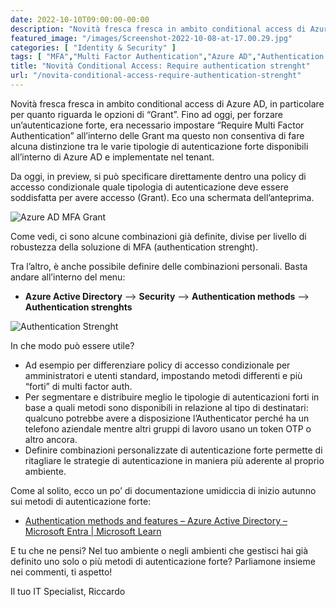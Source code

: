 ```yaml
---
date: 2022-10-10T09:00:00-00:00
description: "Novità fresca fresca in ambito conditional access di Azure AD, in particolare per quanto riguarda le opzioni di Grant sulla MFA."
featured_image: "/images/Screenshot-2022-10-08-at-17.00.29.jpg"
categories: [ "Identity & Security" ]
tags: [ "MFA","Multi Factor Authentication","Azure AD","Authentication Strenght","News" ]
title: "Novità Conditional Access: Require authentication strenght"
url: "/novita-conditional-access-require-authentication-strenght"
---
```

Novità fresca fresca in ambito conditional access di Azure AD, in particolare per quanto riguarda le opzioni di “Grant”. Fino ad oggi, per forzare un’autenticazione forte, era necessario impostare “Require Multi Factor Authentication” all’interno delle Grant ma questo non consentiva di fare alcuna distinzione tra le varie tipologie di autenticazione forte disponibili all’interno di Azure AD e implementate nel tenant.

Da oggi, in preview, si può specificare direttamente dentro una policy di accesso condizionale quale tipologia di autenticazione deve essere soddisfatta per avere accesso (Grant). Eco una schermata dell’anteprima.

![Azure AD MFA Grant](/images/Screenshot-2022-10-08-at-17.00.29.jpg)

Come vedi, ci sono alcune combinazioni già definite, divise per livello di robustezza della soluzione di MFA (authentication strenght).

Tra l’altro, è anche possibile definire delle combinazioni personali. Basta andare all’interno del menu:
- **Azure Active Directory** –> **Security** –> **Authentication methods** –> **Authentication strenghts**

![Authentication Strenght](/images/1665392814912.jpg)

In che modo può essere utile?

- Ad esempio per differenziare policy di accesso condizionale per amministratori e utenti standard, impostando metodi differenti e più “forti” di multi factor auth.
- Per segmentare e distribuire meglio le tipologie di autenticazioni forti in base a quali metodi sono disponibili in relazione al tipo di destinatari: qualcuno potrebbe avere a disposizione l’Authenticator perché ha un telefono aziendale mentre altri gruppi di lavoro usano un token OTP o altro ancora.
- Definire combinazioni personalizzate di autenticazione forte permette di ritagliare le strategie di autenticazione in maniera più aderente al proprio ambiente.

Come al solito, ecco un po’ di documentazione umidiccia di inizio autunno sui metodi di autenticazione forte:
- [Authentication methods and features – Azure Active Directory – Microsoft Entra | Microsoft Learn](https://learn.microsoft.com/en-us/azure/active-directory/authentication/concept-authentication-methods)

E tu che ne pensi? Nel tuo ambiente o negli ambienti che gestisci hai già definito uno solo o più metodi di autenticazione forte? Parliamone insieme nei commenti, ti aspetto!

Il tuo IT Specialist, Riccardo